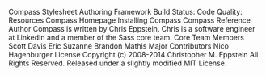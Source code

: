 Compass Stylesheet Authoring Framework Build Status: Code Quality: Resources Compass Homepage Installing Compass Compass Reference Author Compass is written by Chris Eppstein. Chris is a software engineer at LinkedIn and a member of the Sass core team. Core Team Members Scott Davis Eric Suzanne Brandon Mathis Major Contributors Nico Hagenburger License Copyright (c) 2008-2014 Christopher M. Eppstein All Rights Reserved. Released under a slightly modified MIT License.